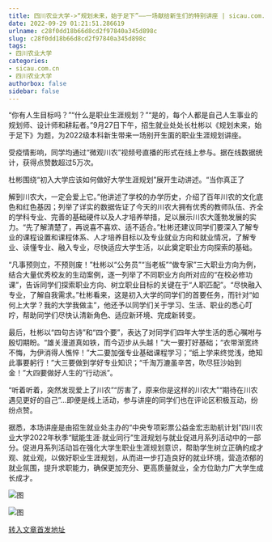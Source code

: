 ```yaml
---
title: 四川农业大学->“规划未来，始于足下”——一场献给新生们的特别讲座 | sicau.com.cn
date: 2022-09-29 01:21:51.286619
urlname: c28f0dd18b66d8cd2f97840a345d898c
slug: c28f0dd18b66d8cd2f97840a345d898c
tags: 
- 四川农业大学
categories:
- sicau.com.cn
- 四川农业大学
authorbox: false
sidebar: false
---
```

“你有人生目标吗？”“什么是职业生涯规划？”“是的，每个人都是自己人生事业的规划师、设计师和耕耘者。”9月27日下午，招生就业处处长杜彬以《规划未来，始于足下》为题，为2022级本科新生带来一场别开生面的职业生涯规划讲座。

受疫情影响，同学均通过“微观川农”视频号直播的形式在线上参与。据在线数据统计，获得点赞数超过5万次。

杜彬围绕“初入大学应该如何做好大学生涯规划”展开生动讲述。“当你真正了
<!--more-->
解到川农大，一定会爱上它。”他讲述了学校的办学历史，介绍了百年川农的文化底色和红色基因；列举了详实的数据佐证了今天的川农大拥有优秀的教师队伍、齐全的学科专业、完善的基础硬件以及人才培养举措，足以展示川农大蓬勃发展的实力。“先了解清楚了，再说喜不喜欢、适不适合。”杜彬还建议同学们要深入了解专业的课程设置和课程体系、人才培养目标以及专业就业方向和就业情况，了解专业、读懂专业、融入专业，尽快适应大学生活，以此奠定职业方向探索的基础。  

“凡事预则立，不预则废！”杜彬以“公务员”“当老板”“做专家”三大职业方向为例，结合大量优秀校友的生动案例，逐一列举了不同职业方向所对应的“在校必修功课”，告诉同学们探索职业方向、树立职业目标的关键在于“人职匹配”。“尽快融入专业，了解自我需求。”杜彬看来，这是初入大学的同学们的首要任务，而针对“如何上大学？我的大学我做主”，他还予以同学们关于学习、生活、职业的悉心叮咛，帮助同学们尽快认清新角色、适应新环境、完成新转变。

最后，杜彬以“四句古诗”和“四个要”，表达了对同学们四年大学生活的悉心嘱咐与殷切期盼。“雄关漫道真如铁，而今迈步从头越！”大一要打好基础；“衣带渐宽终不悔，为伊消得人憔悴！”大二要加强专业基础课程学习；“纸上学来终觉浅，绝知此事要躬行！”大三要做到学好专业知识；“千淘万漉虽辛苦，吹尽狂沙始到金！”大四要做好人生的“行动派”。

“听着听着，突然发现爱上了川农”“厉害了，原来你是这样的川农大”“期待在川农遇见更好的自己”…即便是线上活动，参与讲座的同学们也在评论区积极互动，纷纷点赞。

据悉，本场讲座是由招生就业处主办的“中央专项彩票公益金宏志助航计划”四川农业大学2022年秋季“赋能生涯·就业同行”生涯规划与就业促进月系列活动中的一部分。促进月系列活动旨在强化大学生职业生涯规划意识，帮助学生树立正确的成才观、就业观，以做好职业生涯规划，从而进一步打造良好的就业环境，营造浓郁的就业氛围，提升求职能力，确保更加充分、更高质量就业，全方位助力广大学生成长成才。  

![图](https://news.sicau.edu.cn/__local/0/BC/A6/8935B6C79DF2DF926BEAB26A2F9_C6267FAF_2E2AE.jpg)

![图](https://news.sicau.edu.cn/__local/F/81/51/D7270CF9BCD4AF8E9907F741933_291B4EF0_1BCC2.jpg)

[转入文章首发地址](https://news.sicau.edu.cn/info/1078/69673.htm)